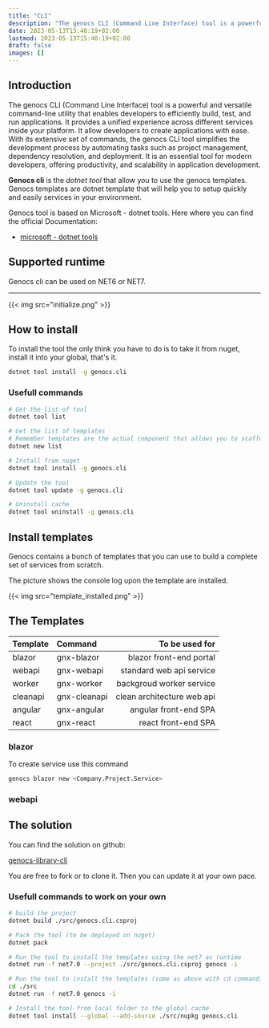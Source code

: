 ```yaml
---
title: "CLI"
description: "The genocs CLI (Command Line Interface) tool is a powerful and versatile command-line utility that enables developers to efficiently build, test, and run  applications. It provides a unified experience across different platforms, allowing developers to create cross-platform applications with ease. With its extensive set of commands, the .NET CLI tool simplifies the development process by automating tasks such as project management, dependency resolution, and deployment. It is an essential tool for modern developers, offering productivity, flexibility, and scalability in application development."
date: 2023-05-13T15:40:19+02:00
lastmod: 2023-05-13T15:40:19+02:00
draft: false
images: []
---
```



## Introduction

The genocs CLI (Command Line Interface) tool is a powerful and versatile command-line utility that enables developers to efficiently build, test, and run applications. It provides a unified experience across different services inside your platform. It allow developers to create applications with ease. With its extensive set of commands, the genocs CLI tool simplifies the development process by automating tasks such as project management, dependency resolution, and deployment. It is an essential tool for modern  developers, offering productivity, and scalability in application development.

**Genocs cli** is the *dotnet tool* that allow you to use the genocs templates.
Genocs templates are dotnet template that will help you to setup quickly and easily services in your environment.

Genocs tool is based on Microsoft - dotnet tools. Here where you can find the official Documentation:

- [microsoft - dotnet tools](https://learn.microsoft.com/en-us/dotnet/core/tools/global-tools)


## Supported runtime

Genocs cli can be used on NET6 or NET7.

---

{{< img src="initialize.png" >}}


## How to install

To install the tool the only think you have to do is to take it from nuget, install it into your global, that's it. 

``` bash
dotnet tool install -g genocs.cli
``` 
### Usefull commands

``` bash
# Get the list of tool
dotnet tool list

# Get the list of templates
# Remember templates are the actual component that allows you to scaffold the service solution.
dotnet new list

# Install from nuget
dotnet tool install -g genocs.cli

# Update the tool
dotnet tool update -g genocs.cli

# Uninstall cache
dotnet tool uninstall -g genocs.cli
```


## Install templates

Genocs contains a bunch of templates that you can use to build a complete set of services from scratch.

The picture shows the console log upon the template are installed.

{{< img src="template_installed.png" >}}


## The Templates

| Template   |      Command      |  To be used for              |
|:-----------|:------------------|-----------------------------:|
| blazor     | gnx-blazor        | blazor front-end portal      |
| webapi     | gnx-webapi        | standard web api service     |
| worker     | gnx-worker        | backgroud worker service     |
| cleanapi   | gnx-cleanapi      | clean architecture web api   |
| angular    | gnx-angular       | angular front-end SPA        |
| react      | gnx-react         | react front-end SPA          |


### blazor

To create service use this command 
``` bash
genocs blazor new <Company.Project.Service>
```

### webapi


## The solution

You can find the solution on github:

[genocs-library-cli](https://github.com/Genocs/genocs-library-cli)

You are free to fork or to clone it. Then you can update it at your own pace.

### Usefull commands to work on your own 
``` bash
# build the project 
dotnet build ./src/genocs.cli.csproj

# Pack the tool (to be deployed on nuget) 
dotnet pack

# Run the tool to install the templates using the net7 as runtime
dotnet run -f net7.0 --project ./src/genocs.cli.csproj genocs -i

# Run the tool to install the templates (some as above with cd command)
cd ./src
dotnet run -f net7.0 genocs -i

# Install the tool from local folder to the global cache
dotnet tool install --global --add-source ./src/nupkg genocs.cli
```